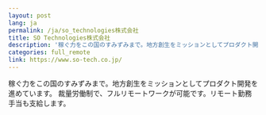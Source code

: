```yaml
---
layout: post
lang: ja
permalink: /ja/so_technologies株式会社
title: SO Technologies株式会社
description: '稼ぐ力をこの国のすみずみまで。地方創生をミッションとしてプロダクト開発を進めています。  裁量労働制で、フルリモートワークが可能です。リモート勤務手当も支給します。'
categories: full_remote
link: https://www.so-tech.co.jp/
---
```


<p>稼ぐ力をこの国のすみずみまで。地方創生をミッションとしてプロダクト開発を進めています。  裁量労働制で、フルリモートワークが可能です。リモート勤務手当も支給します。</p>
